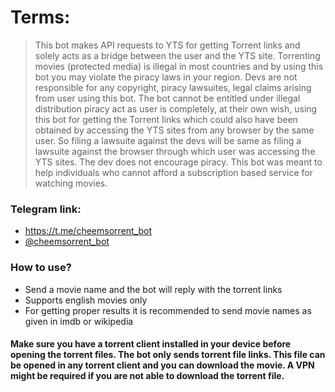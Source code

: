 # Terms:
> This bot makes API requests to YTS for getting Torrent links and solely acts as a bridge between the user and the YTS site. Torrenting movies (protected media) is illegal in most countries and by using this bot you may violate the piracy laws in your region. Devs are not responsible for any copyright, piracy lawsuites, legal claims arising from user using this bot. The bot cannot be entitled under illegal distribution piracy act as user is completely, at their own wish, using this bot for getting the Torrent links which could also have been obtained by accessing the YTS sites from any browser by the same user. So filing a lawsuite against the devs will be same as filing a lawsuite against the browser through which user was accessing the YTS sites. The dev does not encourage piracy. This bot was meant to help individuals who cannot afford a subscription based service for watching movies.

### Telegram link: 
- https://t.me/cheemsorrent_bot 
- [@cheemsorrent_bot](https://t.me/cheemsorrent_bot)

### How to use?
- Send a movie name and the bot will reply with the torrent links
- Supports english movies only
- For getting proper results it is recommended to send movie names as given in imdb or wikipedia

#### Make sure you have a torrent client installed in your device before opening the torrent files. The bot only sends torrent file links. This file can be opened in any torrent client and you can download the movie. A VPN might be required if you are not able to download the torrent file.
